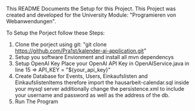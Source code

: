 This README Documents the Setup for this Project.
This Project was created and developed for the University Module: "Programieren von Webanwendungen".



To Setup the Porject follow these Steps:
    
1. Clone the porject using git: "git clone https://github.com/Pra1st/kalender-ai-application.git"
2. Setup you software Envionment and install all mvn dependencys
3. Setup OpenAI Key
    Place your OpenAI API Key in OpenAIService.java  in line 15 => API_KEY = "${your_api_key}"
4. Create Database for Events, Users, Einkaufslisten and EinkaufslistenItems
    therefore import the hausarbeit-calendar.sql inside your mysql server
    additionally change the persistence.xml to include your username and password as well as the address of the db.
5. Run The Program